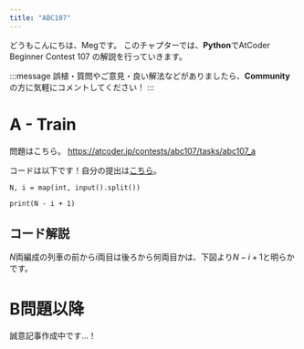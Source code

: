 ```yaml
---
title: "ABC107"
---
```


どうもこんにちは、Megです。
このチャプターでは、**Python**でAtCoder Beginner Contest 107 の解説を行っていきます。

:::message
誤植・質問やご意見・良い解法などがありましたら、**Community**の方に気軽にコメントしてください！
:::

# A - Train
問題はこちら。
https://atcoder.jp/contests/abc107/tasks/abc107_a

コードは以下です！自分の提出は[こちら](https://atcoder.jp/contests/abc107/submissions/26852483)。

```python: A.py
N, i = map(int, input().split())

print(N - i + 1)
```


## コード解説
$N$両編成の列車の前から$i$両目は後ろから何両目かは、下図より$N - i + 1$と明らかです。


# B問題以降
誠意記事作成中です…！
